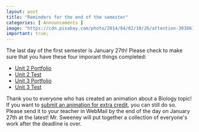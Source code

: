```yaml
---
layout: post
title: "Reminders for the end of the semester"
categories: [ Announcements ]
image: "https://cdn.pixabay.com/photo/2014/04/02/10/26/attention-303861_1280.png"
important: true;
---
```


The last day of the first semester is January 27th! Please check to make sure that you have these four imporant things completed:

* [Unit 2 Portfolio](https://sweeneyscience.github.io/biology-announcements/biodiversity-portfolio/)
* [Unit 2 Test](https://sweeneyscience.github.io/biology-announcements/unit-2-final-test/)
* [Unit 3 Portfolio](https://sweeneyscience.github.io/biology-announcements/unit-3-portfolio/)
* [Unit 3 Test](https://sweeneyscience.github.io/biology-announcements/unit-3-final-test/)

Thank you to everyone who has created an animation about a Biology topic! If you want to [submit an animation for extra credit](https://sweeneyscience.github.io/biology-announcements/animation-assignment/), you can still do so. Please send it to your teacher in WebMail by the end of the day on January 27th at the latest! Mr. Sweeney will put together a collection of everyone's work after the deadline is over.
